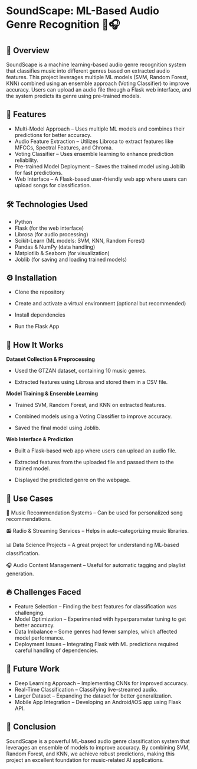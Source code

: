 # SoundScape: ML-Based Audio Genre Recognition 🎵🎧

## 📌 Overview
SoundScape is a machine learning-based audio genre recognition system that classifies music into different genres based on extracted audio features. This project leverages multiple ML models (SVM, Random Forest, KNN) combined using an ensemble approach (Voting Classifier) to improve accuracy. Users can upload an audio file through a Flask web interface, and the system predicts its genre using pre-trained models.

## 🌟 Features
- Multi-Model Approach – Uses multiple ML models and combines their predictions for better accuracy.
- Audio Feature Extraction – Utilizes Librosa to extract features like MFCCs, Spectral Features, and Chroma.
- Voting Classifier – Uses ensemble learning to enhance prediction reliability.
- Pre-trained Model Deployment – Saves the trained model using Joblib for fast predictions.
- Web Interface – A Flask-based user-friendly web app where users can upload songs for classification.

## 🛠️ Technologies Used
- Python 
- Flask (for the web interface) 
- Librosa (for audio processing) 
- Scikit-Learn (ML models: SVM, KNN, Random Forest) 
- Pandas & NumPy (data handling) 
- Matplotlib & Seaborn (for visualization) 
- Joblib (for saving and loading trained models)

## ⚙️ Installation
- Clone the repository

- Create and activate a virtual environment (optional but recommended)
   
- Install dependencies
   
- Run the Flask App

## 🚀 How It Works
**Dataset Collection & Preprocessing**
- Used the GTZAN dataset, containing 10 music genres.
  
- Extracted features using Librosa and stored them in a CSV file.
  
**Model Training & Ensemble Learning**
- Trained SVM, Random Forest, and KNN on extracted features.
  
- Combined models using a Voting Classifier to improve accuracy.
  
- Saved the final model using Joblib.
  
**Web Interface & Prediction**
- Built a Flask-based web app where users can upload an audio file.
  
- Extracted features from the uploaded file and passed them to the trained model.
  
- Displayed the predicted genre on the webpage.

## 🎯 Use Cases
🎵 Music Recommendation Systems – Can be used for personalized song recommendations.

📻 Radio & Streaming Services – Helps in auto-categorizing music libraries.

📊 Data Science Projects – A great project for understanding ML-based classification.

🎧 Audio Content Management – Useful for automatic tagging and playlist generation.

## 🔥 Challenges Faced
- Feature Selection – Finding the best features for classification was challenging.
- Model Optimization – Experimented with hyperparameter tuning to get better accuracy.
- Data Imbalance – Some genres had fewer samples, which affected model performance.
- Deployment Issues – Integrating Flask with ML predictions required careful handling of dependencies.

## 🚀 Future Work
- Deep Learning Approach – Implementing CNNs for improved accuracy.
- Real-Time Classification – Classifying live-streamed audio.
- Larger Dataset – Expanding the dataset for better generalization.
- Mobile App Integration – Developing an Android/iOS app using Flask API.

## 🎤 Conclusion
SoundScape is a powerful ML-based audio genre classification system that leverages an ensemble of models to improve accuracy. By combining SVM, Random Forest, and KNN, we achieve robust predictions, making this project an excellent foundation for music-related AI applications. 


     


